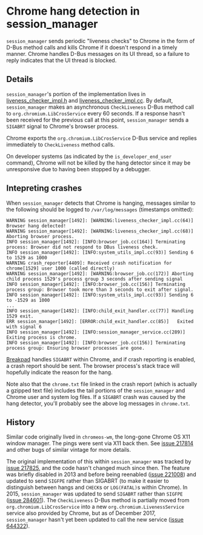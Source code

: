 # Chrome hang detection in session\_manager

`session_manager` sends periodic "liveness checks" to Chrome in the form of
D-Bus method calls and kills Chrome if it doesn't respond in a timely manner.
Chrome handles D-Bus messages on its UI thread, so a failure to reply indicates
that the UI thread is blocked.

## Details

`session_manager`'s portion of the implementation lives in
[liveness_checker_impl.h] and [liveness_checker_impl.cc]. By default,
`session_manager` makes an asynchronous `CheckLiveness` D-Bus method call to
`org.chromium.LibCrosService` every 60 seconds. If a response hasn't been
received for the previous call at this point, `session_manager` sends a
`SIGABRT` signal to Chrome's browser process.

Chrome exports the `org.chromium.LibCrosService` D-Bus service and replies
immediately to `CheckLiveness` method calls.

On developer systems (as indicated by the `is_developer_end_user` command),
Chrome will not be killed by the hang detector since it may be unresponsive due
to having been stopped by a debugger.

## Intepreting crashes

When `session_manager` detects that Chrome is hanging, messages similar to the
following should be logged to `/var/log/messages` (timestamps omitted):

```
WARNING session_manager[1492]: [WARNING:liveness_checker_impl.cc(64)] Browser hang detected!
WARNING session_manager[1492]: [WARNING:liveness_checker_impl.cc(68)] Aborting browser process.
INFO session_manager[1492]: [INFO:browser_job.cc(164)] Terminating process: Browser did not respond to DBus liveness check.
INFO session_manager[1492]: [INFO:system_utils_impl.cc(93)] Sending 6 to 1529 as 1000
WARNING crash_reporter[4409]: Received crash notification for chrome[1529] user 1000 (called directly)
WARNING session_manager[1492]: [WARNING:browser_job.cc(172)] Aborting child process 1529's process group 3 seconds after sending signal
INFO session_manager[1492]: [INFO:browser_job.cc(156)] Terminating process group: Browser took more than 3 seconds to exit after signal.
INFO session_manager[1492]: [INFO:system_utils_impl.cc(93)] Sending 6 to -1529 as 1000
...
INFO session_manager[1492]: [INFO:child_exit_handler.cc(77)] Handling 1529 exit.
ERR session_manager[1492]: [ERROR:child_exit_handler.cc(85)]   Exited with signal 6
INFO session_manager[1492]: [INFO:session_manager_service.cc(289)] Exiting process is chrome.
INFO session_manager[1492]: [INFO:browser_job.cc(156)] Terminating process group: Ensuring browser processes are gone.
```

[Breakpad] handles `SIGABRT` within Chrome, and if crash reporting is enabled, a
crash report should be sent. The browser process's stack trace will hopefully
indicate the reason for the hang.

Note also that the `chrome.txt` file linked in the crash report (which is
actually a gzipped text file) includes the tail portions of the
`session_manager` and Chrome user and system log files. If a `SIGABRT` crash was
caused by the hang detector, you'll probably see the above log messages in
`chrome.txt`.

## History

Similar code originally lived in `chromeos-wm`, the long-gone Chrome OS X11
window manager. The pings were sent via X11 back then. See [issue 217814] and
other bugs of similar vintage for more details.

The original implementation of this within `session_manager` was tracked by
[issue 217825], and the code hasn't changed much since then. The feature was
briefly disabled in 2013 and before being reenabled ([issue 221008]) and updated
to send `SIGFPE` rather than SIGABRT (to make it easier to distinguish between
hangs and `CHECK`s or `LOG(FATAL)`s within Chrome). In 2015, `session_manager`
was updated to send `SIGABRT` rather than `SIGFPE` ([issue 284601]). The
`CheckLiveness` D-Bus method is partially moved from
`org.chromium.LibCrosService` into a new `org.chromium.LivenessService` service
also provided by Chrome, but as of December 2017, `session_manager` hasn't yet
been updated to call the new service ([issue 644322]).

[liveness_checker_impl.h]: ../liveness_checker_impl.h
[liveness_checker_impl.cc]: ../liveness_checker_impl.cc
[Breakpad]: https://chromium.googlesource.com/breakpad/breakpad/
[issue 217814]: https://crbug.com/217814
[issue 217825]: https://crbug.com/217825
[issue 221008]: https://crbug.com/221008
[issue 284601]: https://crbug.com/284601
[issue 644322]: https://crbug.com/644322
